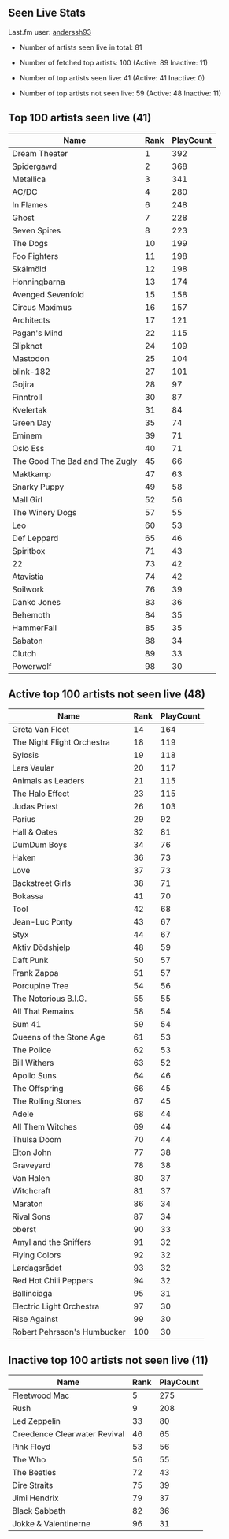 ## Seen Live Stats

Last.fm user: [anderssh93](https://www.last.fm/user/anderssh93)

- Number of artists seen live in total: 81

- Number of fetched top artists: 100 (Active: 89 Inactive: 11)

- Number of top artists seen live: 41 (Active: 41 Inactive: 0)

- Number of top artists not seen live: 59 (Active: 48 Inactive: 11)

## Top 100 artists seen live (41)

Name                           | Rank | PlayCount
------------------------------ | ---- | ---------
Dream Theater                  | 1    | 392      
Spidergawd                     | 2    | 368      
Metallica                      | 3    | 341      
AC/DC                          | 4    | 280      
In Flames                      | 6    | 248      
Ghost                          | 7    | 228      
Seven Spires                   | 8    | 223      
The Dogs                       | 10   | 199      
Foo Fighters                   | 11   | 198      
Skálmöld                       | 12   | 198      
Honningbarna                   | 13   | 174      
Avenged Sevenfold              | 15   | 158      
Circus Maximus                 | 16   | 157      
Architects                     | 17   | 121      
Pagan's Mind                   | 22   | 115      
Slipknot                       | 24   | 109      
Mastodon                       | 25   | 104      
blink-182                      | 27   | 101      
Gojira                         | 28   | 97       
Finntroll                      | 30   | 87       
Kvelertak                      | 31   | 84       
Green Day                      | 35   | 74       
Eminem                         | 39   | 71       
Oslo Ess                       | 40   | 71       
The Good The Bad and The Zugly | 45   | 66       
Maktkamp                       | 47   | 63       
Snarky Puppy                   | 49   | 58       
Mall Girl                      | 52   | 56       
The Winery Dogs                | 57   | 55       
Leo                            | 60   | 53       
Def Leppard                    | 65   | 46       
Spiritbox                      | 71   | 43       
22                             | 73   | 42       
Atavistia                      | 74   | 42       
Soilwork                       | 76   | 39       
Danko Jones                    | 83   | 36       
Behemoth                       | 84   | 35       
HammerFall                     | 85   | 35       
Sabaton                        | 88   | 34       
Clutch                         | 89   | 33       
Powerwolf                      | 98   | 30       

## Active top 100 artists not seen live (48)

Name                        | Rank | PlayCount
--------------------------- | ---- | ---------
Greta Van Fleet             | 14   | 164      
The Night Flight Orchestra  | 18   | 119      
Sylosis                     | 19   | 118      
Lars Vaular                 | 20   | 117      
Animals as Leaders          | 21   | 115      
The Halo Effect             | 23   | 115      
Judas Priest                | 26   | 103      
Parius                      | 29   | 92       
Hall & Oates                | 32   | 81       
DumDum Boys                 | 34   | 76       
Haken                       | 36   | 73       
Love                        | 37   | 73       
Backstreet Girls            | 38   | 71       
Bokassa                     | 41   | 70       
Tool                        | 42   | 68       
Jean-Luc Ponty              | 43   | 67       
Styx                        | 44   | 67       
Aktiv Dödshjelp             | 48   | 59       
Daft Punk                   | 50   | 57       
Frank Zappa                 | 51   | 57       
Porcupine Tree              | 54   | 56       
The Notorious B.I.G.        | 55   | 55       
All That Remains            | 58   | 54       
Sum 41                      | 59   | 54       
Queens of the Stone Age     | 61   | 53       
The Police                  | 62   | 53       
Bill Withers                | 63   | 52       
Apollo Suns                 | 64   | 46       
The Offspring               | 66   | 45       
The Rolling Stones          | 67   | 45       
Adele                       | 68   | 44       
All Them Witches            | 69   | 44       
Thulsa Doom                 | 70   | 44       
Elton John                  | 77   | 38       
Graveyard                   | 78   | 38       
Van Halen                   | 80   | 37       
Witchcraft                  | 81   | 37       
Maraton                     | 86   | 34       
Rival Sons                  | 87   | 34       
oberst                      | 90   | 33       
Amyl and the Sniffers       | 91   | 32       
Flying Colors               | 92   | 32       
Lørdagsrådet                | 93   | 32       
Red Hot Chili Peppers       | 94   | 32       
Ballinciaga                 | 95   | 31       
Electric Light Orchestra    | 97   | 30       
Rise Against                | 99   | 30       
Robert Pehrsson's Humbucker | 100  | 30       

## Inactive top 100 artists not seen live (11)

Name                         | Rank | PlayCount
---------------------------- | ---- | ---------
Fleetwood Mac                | 5    | 275      
Rush                         | 9    | 208      
Led Zeppelin                 | 33   | 80       
Creedence Clearwater Revival | 46   | 65       
Pink Floyd                   | 53   | 56       
The Who                      | 56   | 55       
The Beatles                  | 72   | 43       
Dire Straits                 | 75   | 39       
Jimi Hendrix                 | 79   | 37       
Black Sabbath                | 82   | 36       
Jokke & Valentinerne         | 96   | 31       
